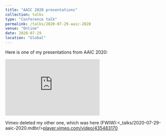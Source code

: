 ```yaml
---
title: "AAIC 2020 presentations"
collection: talks
type: "Conference talk"
permalink: /talks/2020-07-29-aaic-2020
venue: "Online"
date: 2020-07-29
location: "Global"
---
```


Here is one of my presentations from AAIC 2020:

<iframe height="180" src="http://www.youtube.com/embed/OIiHNASiQ0Y" frameborder="0" allowfullscreen></iframe>

<br/>

Vimeo deleted my other one, which was here (FWIW):<_talks/2020-07-29-aaic-2020.mdbr/>[player.vimeo.com/video/435483170](https://player.vimeo.com/video/435483170)